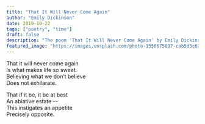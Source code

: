 ```yaml
---
title: "That It Will Never Come Again"
author: "Emily Dickinson"
date: 2019-10-22
tags: ["poetry", "time"]
draft: false
description: "The poem 'That It Will Never Come Again' by Emily Dickinson"
featured_image: "https://images.unsplash.com/photo-1550675897-cab5d3c612a1?ixlib=rb-1.2.1&ixid=eyJhcHBfaWQiOjEyMDd9&auto=format&fit=crop&w=967&h=300"
---
```


That it will never come again  
Is what makes life so sweet.  
Believing what we don’t believe  
Does not exhilarate.

That if it be, it be at best  
An ablative estate --  
This instigates an appetite  
Precisely opposite.
